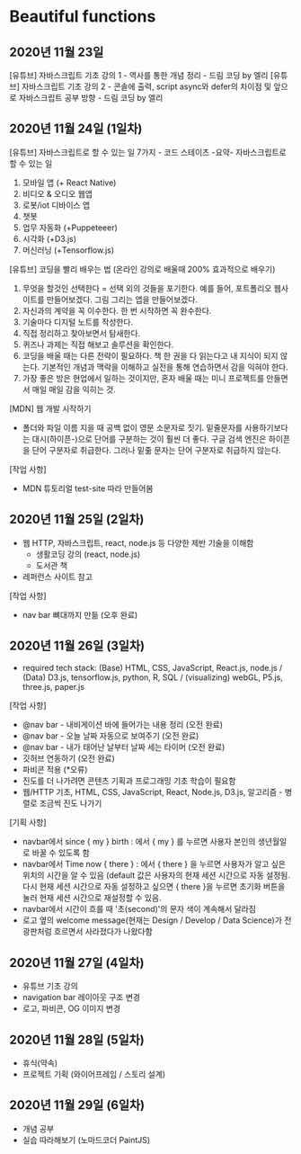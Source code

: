 # Beautiful functions

## 2020년 11월 23일 
[유튜브] 자바스크립트 기초 강의 1 - 역사를 통한 개념 정리 - 드림 코딩 by 엘리 
[유튜브] 자바스크립트 기초 강의 2 - 콘솔에 출력, script async와 defer의 차이점 및 앞으로 자바스크립트 공부 방향 - 드림 코딩 by 엘리 


## 2020년 11월 24일 (1일차)
[유튜브] 자바스크립트로 할 수 있는 일 7가지 - 코드 스테이츠 
-요약-
자바스크립트로 할 수 있는 일 
1. 모바일 앱 (+ React Native)
2. 비디오 & 오디오 웹앱 
3. 로봇/iot 디바이스 앱 
4. 챗봇 
5. 업무 자동화 (+Puppeteeer)
6. 시각화 (+D3.js)
7. 머신러닝 (+Tensorflow.js)

[유튜브] 코딩을 빨리 배우는 법 (온라인 강의로 배울때 200% 효과적으로 배우기)
1. 무엇을 할것인 선택한다 = 선택 외의 것들을 포기한다. 예를 들어, 포트폴리오 웹사이트를 만들어보겠다. 그림 그리는 앱을 만들어보겠다.
2. 자신과의 계약을 꼭 이수한다. 한 번 시작하면 꼭 완수한다.
3. 기술마다 디지털 노트를 작성한다.
4. 직접 정리하고 찾아보면서 탐새한다.
5. 퀴즈나 과제는 직접 해보고 솔루션을 확인한다.
6. 코딩을 배울 때는 다른 전략이 필요하다. 책 한 권을 다 읽는다고 내 지식이 되지 않는다. 기본적인 개념과 맥락을 이해하고 실전을 통해 연습하면서 감을 익혀야 한다. 
7. 가장 좋은 방은 현업에서 일하는 것이지만, 혼자 배울 때는 미니 프로젝트를 만들면서 매일 매일 감을 익히는 것. 

[MDN] 웹 개발 시작하기 
- 폴더와 파일 이름 지을 때 공백 없이 영문 소문자로 짓기. 밑줄문자를 사용하기보다는 대시(하이픈-)으로 단어를 구분하는 것이 훨씬 더 좋다. 구글 검색 엔진은 하이픈을 단어 구분자로 취급한다. 그러나 밑줆 문자는 단어 구분자로 취급하지 않는다. 

[작업 사항]
- MDN 튜토리얼 test-site 따라 만들어봄

## 2020년 11월 25일 (2일차)
- 웹 HTTP, 자바스크립트, react, node.js 등 다양한 제반 기술을 이해함 
    - 생활코딩 강의 (react, node.js)
    - 도서관 책 
- 레퍼런스 사이트 참고

[작업 사항]
- nav bar 뼈대까지 만듦 (오후 완료)

## 2020년 11월 26일 (3일차)
- required tech stack: (Base) HTML, CSS, JavaScript, React.js, node.js / (Data) D3.js, tensorflow.js, python, R, SQL / (visualizing) webGL, P5.js, three.js, paper.js

[작업 사항] 
- @nav bar - 내비게이션 바에 들어가는 내용 정리 (오전 완료)
- @nav bar - 오늘 날짜 자동으로 보여주기 (오전 완료)
- @nav bar - 내가 태어난 날부터 날짜 세는 타이머 (오전 완료)
- 깃허브 연동하기 (오전 완료)
- 파비콘 적용 (*오류)
- 진도를 더 나가려면 콘텐츠 기획과 프로그래밍 기초 학습이 필요함 
- 웹/HTTP 기초, HTML, CSS, JavaScript, React, Node.js, D3.js, 알고리즘 - 병렬로 조금씩 진도 나가기

[기획 사항]
- navbar에서 since { my } birth : 에서 { my } 를 누르면 사용자 본인의 생년월일로 바꿀 수 있도록 함 
- navbar에서 Time now { there } : 에서 { there } 을 누르면 사용자가 알고 싶은 위치의 시간을 알 수 있음 (default 값은 사용자의 현재  세션 시간으로 자동 설정됨. 다시 현재 세션 시간으로 자동 설정하고 싶으면 { there }을 누르면 초기화 버튼을 눌러 현재 세션 시간으로 재설정할 수 있음. 
- navbar에서 시간이 흐를 때 '초(second)'의 문자 색이 계속해서 달라짐 
- 로고 옆의 welcome message(현재는 Design / Develop / Data Science)가 전광판처럼 흐르면서 사라졌다가 나왔다함 

## 2020년 11월 27일 (4일차)
- 유튜브 기초 강의 
- navigation bar 레이아웃 구조 변경
- 로고, 파비콘, OG 이미지 변경 

## 2020년 11월 28일 (5일차)
- 휴식(약속)
- 프로젝트 기획 (와이어프레임 / 스토리 설계) 

## 2020년 11월 29일 (6일차)
- 개념 공부 
- 실습 따라해보기 (노마드코더 PaintJS) 

